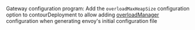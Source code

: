 Gateway configuration program: Add the `overloadMaxHeapSize` configuration option to contourDeployment to allow adding [overloadManager](https://projectcontour.io/docs/main/config/overload-manager/) configuration when generating envoy's initial configuration file
